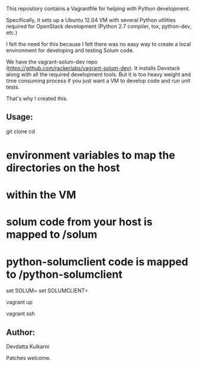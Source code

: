 This repository contains a Vagrantfile for helping with Python development.

Specifically, it sets up a Ubuntu 12.04 VM with several Python utilities
required for OpenStack development (Python 2.7 compiler, tox, python-dev, etc.)

I felt the need for this because I felt there was no easy way to create a local
environment for developing and testing Solum code.

We have the vagrant-solum-dev repo (https://github.com/rackerlabs/vagrant-solum-dev).
It installs Devstack  along with all the required development tools.
But it is too heavy weight and time consuming process if you just want a VM to develop code and run unit tests.

That's why I created this.

Usage:
------

git clone 
cd

# environment variables to map the directories on the host
# within the VM
# solum code from your host is mapped to /solum
# python-solumclient code is mapped to /python-solumclient
set SOLUM=<path to local solum code>
set SOLUMCLIENT=<path to local python-solumclient code>


vagrant up

vagrant ssh



Author:
-------
Devdatta Kulkarni


Patches welcome.


